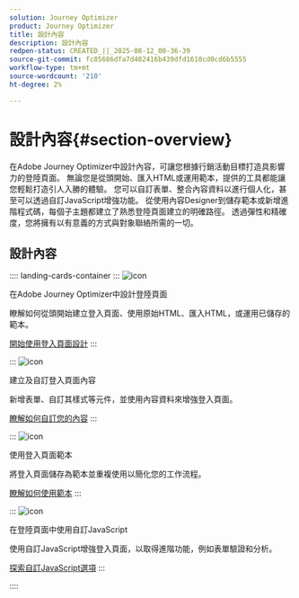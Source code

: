 ```yaml
---
solution: Journey Optimizer
product: Journey Optimizer
title: 設計內容
description: 設計內容
redpen-status: CREATED_||_2025-08-12_00-36-39
source-git-commit: fc85686dfa7d482416b439dfd1610cd0cd6b5555
workflow-type: tm+mt
source-wordcount: '210'
ht-degree: 2%

---
```



# 設計內容{#section-overview}

在Adobe Journey Optimizer中設計內容，可讓您根據行銷活動目標打造具影響力的登陸頁面。 無論您是從頭開始、匯入HTML或運用範本，提供的工具都能讓您輕鬆打造引人入勝的體驗。 您可以自訂表單、整合內容資料以進行個人化，甚至可以透過自訂JavaScript增強功能。 從使用內容Designer到儲存範本或新增進階程式碼，每個子主題都建立了熟悉登陸頁面建立的明確路徑。 透過彈性和精確度，您將擁有以有意義的方式與對象聯絡所需的一切。

## 設計內容

:::: landing-cards-container
:::
![icon](https://cdn.experienceleague.adobe.com/icons/circle-play.svg)

在Adobe Journey Optimizer中設計登陸頁面

瞭解如何從頭開始建立登入頁面、使用原始HTML、匯入HTML，或運用已儲存的範本。

[開始使用登入頁面設計](../using/landing-pages/design-lp.md)
:::

:::
![icon](https://cdn.experienceleague.adobe.com/icons/puzzle-piece.svg)

建立及自訂登入頁面內容

新增表單、自訂其樣式等元件，並使用內容資料來增強登入頁面。

[瞭解如何自訂您的內容](../using/landing-pages/lp-content.md)
:::

:::
![icon](https://cdn.experienceleague.adobe.com/icons/list-check.svg)

使用登入頁面範本

將登入頁面儲存為範本並重複使用以簡化您的工作流程。

[瞭解如何使用範本](../using/landing-pages/lp-templates.md)
:::

:::
![icon](https://cdn.experienceleague.adobe.com/icons/code-branch.svg)

在登陸頁面中使用自訂JavaScript

使用自訂JavaScript增強登入頁面，以取得進階功能，例如表單驗證和分析。

[探索自訂JavaScript選項](../using/landing-pages/lp-custom-js.md)
:::

::::
